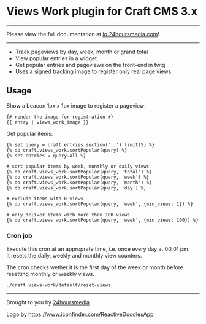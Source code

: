 # Views Work plugin for Craft CMS 3.x

---
Please view the full documentation at [io.24hoursmedia.com](https://io.24hoursmedia.com/views-work)!

----

* Track pageviews by day, week, month or grand total
* View popular entries in a widget
* Get popular entries and pageviews on the front-end in twig
* Uses a signed tracking image to register only real page views



## Usage

Show a beacon 1px x 1px image to register a pageview:

```
{# render the image for registration #}
{{ entry | views_work_image }}
```

Get popular items:
```
{% set query = craft.entries.section('..').limit(5) %}
{% do craft.views_work.sortPopular(query) %}
{% set entries = query.all %}

# sort popular items by week, monthly or daily views
{% do craft.views_work.sortPopular(query, 'total') %}
{% do craft.views_work.sortPopular(query, 'week') %}
{% do craft.views_work.sortPopular(query, 'month') %}
{% do craft.views_work.sortPopular(query, 'day') %}

# exclude items with 0 views
{% do craft.views_work.sortPopular(query, 'week', {min_views: 1}) %}

# only deliver items with more than 100 views
{% do craft.views_work.sortPopular(query, 'week', {min_views: 100}) %}
```

### Cron job

Execute this cron at an approprate time, i.e. once every day at 00:01 pm.  
It resets the daily, weekly and monthly view counters.  

The cron checks wether it is the first day of the week or month before resetting monthly or weekly views.

    ./craft views-work/default/reset-views

----

Brought to you by [24hoursmedia](https://www.24hoursmedia.com)

Logo by https://www.iconfinder.com/ReactiveDoodlesApp


